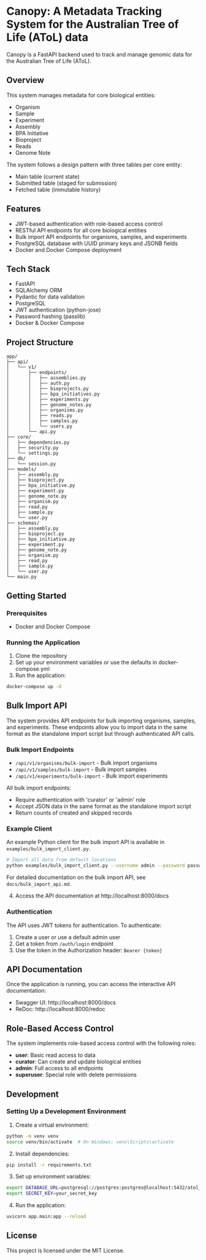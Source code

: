 # Canopy: A Metadata Tracking System for the Australian Tree of Life (AToL) data

Canopy is a FastAPI backend used to track and manage genomic data for the Australian Tree of Life (AToL).

## Overview

This system manages metadata for core biological entities:
- Organism
- Sample
- Experiment
- Assembly
- BPA Initiative
- Bioproject
- Reads
- Genome Note

The system follows a design pattern with three tables per core entity:
- Main table (current state)
- Submitted table (staged for submission)
- Fetched table (immutable history)

## Features

- JWT-based authentication with role-based access control
- RESTful API endpoints for all core biological entities
- Bulk import API endpoints for organisms, samples, and experiments
- PostgreSQL database with UUID primary keys and JSONB fields
- Docker and Docker Compose deployment

## Tech Stack

- FastAPI
- SQLAlchemy ORM
- Pydantic for data validation
- PostgreSQL
- JWT authentication (python-jose)
- Password hashing (passlib)
- Docker & Docker Compose

## Project Structure

```
app/
├── api/
│   └── v1/
│       ├── endpoints/
│       │   ├── assemblies.py
│       │   ├── auth.py
│       │   ├── bioprojects.py
│       │   ├── bpa_initiatives.py
│       │   ├── experiments.py
│       │   ├── genome_notes.py
│       │   ├── organisms.py
│       │   ├── reads.py
│       │   ├── samples.py
│       │   └── users.py
│       └── api.py
├── core/
│   ├── dependencies.py
│   ├── security.py
│   └── settings.py
├── db/
│   └── session.py
├── models/
│   ├── assembly.py
│   ├── bioproject.py
│   ├── bpa_initiative.py
│   ├── experiment.py
│   ├── genome_note.py
│   ├── organism.py
│   ├── read.py
│   ├── sample.py
│   └── user.py
├── schemas/
│   ├── assembly.py
│   ├── bioproject.py
│   ├── bpa_initiative.py
│   ├── experiment.py
│   ├── genome_note.py
│   ├── organism.py
│   ├── read.py
│   ├── sample.py
│   └── user.py
└── main.py
```

## Getting Started

### Prerequisites

- Docker and Docker Compose

### Running the Application

1. Clone the repository
2. Set up your environment variables or use the defaults in docker-compose.yml
3. Run the application:

```bash
docker-compose up -d
```

## Bulk Import API

The system provides API endpoints for bulk importing organisms, samples, and experiments. These endpoints allow you to import data in the same format as the standalone import script but through authenticated API calls.

### Bulk Import Endpoints

- `/api/v1/organisms/bulk-import` - Bulk import organisms
- `/api/v1/samples/bulk-import` - Bulk import samples
- `/api/v1/experiments/bulk-import` - Bulk import experiments

All bulk import endpoints:
- Require authentication with 'curator' or 'admin' role
- Accept JSON data in the same format as the standalone import script
- Return counts of created and skipped records

### Example Client

An example Python client for the bulk import API is available in `examples/bulk_import_client.py`.

```bash
# Import all data from default locations
python examples/bulk_import_client.py --username admin --password password --all
```

For detailed documentation on the bulk import API, see `docs/bulk_import_api.md`.

4. Access the API documentation at http://localhost:8000/docs

### Authentication

The API uses JWT tokens for authentication. To authenticate:

1. Create a user or use a default admin user
2. Get a token from `/auth/login` endpoint
3. Use the token in the Authorization header: `Bearer {token}`

## API Documentation

Once the application is running, you can access the interactive API documentation:

- Swagger UI: http://localhost:8000/docs
- ReDoc: http://localhost:8000/redoc

## Role-Based Access Control

The system implements role-based access control with the following roles:

- **user**: Basic read access to data
- **curator**: Can create and update biological entities
- **admin**: Full access to all endpoints
- **superuser**: Special role with delete permissions

## Development

### Setting Up a Development Environment

1. Create a virtual environment:
```bash
python -m venv venv
source venv/bin/activate  # On Windows: venv\Scripts\activate
```

2. Install dependencies:
```bash
pip install -r requirements.txt
```

3. Set up environment variables:
```bash
export DATABASE_URL=postgresql://postgres:postgres@localhost:5432/atol_db
export SECRET_KEY=your_secret_key
```

4. Run the application:
```bash
uvicorn app.main:app --reload
```

## License

This project is licensed under the MIT License.
